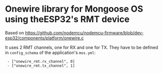# Onewire library for Mongoose OS using theESP32's RMT device
Based on https://github.com/nodemcu/nodemcu-firmware/blob/dev-esp32/components/platform/onewire.c

It uses 2 RMT channels, one for RX and one for TX.
They have to be defined in `config_schema` of the application's `mos.yml`:
```
 - ["onewire_rmt.rx_channel", 0]
 - ["onewire_rmt.tx_channel", 1]
```
